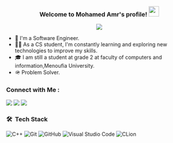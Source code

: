 


<h3 align="center">
  Welcome to Mohamed Amr's profile!
  <img src="https://media.giphy.com/media/hvRJCLFzcasrR4ia7z/giphy.gif" width="28">
</h3>

<!-- Typing SVG by DenverCoder1 - https://github.com/DenverCoder1/readme-typing-svg -->
<p align="center">
  <a href="https://github.com/DenverCoder1/readme-typing-svg"><img src="https://readme-typing-svg.herokuapp.com/?lines=Software%20Engineer;Always%20learning%20new%20things&font=Fira%20Code&center=true&width=440&height=45&color=f75c7e&vCenter=true&size=22"></a>
</p> 

- 🏢 I'm a Software Engineer.
- 👨‍💻 As a CS student, I'm constantly learning and exploring new technologies to improve my skills.
- 🎓 I am still a student at grade 2 at faculty of computers and information,Menoufia University.
- 🪖 Problem Solver.

### Connect with Me :

<a href="https://www.linkedin.com/in/mohamed-amr-068403276/" target="_blank"><img src="https://img.shields.io/badge/-Mohamed%20Amr-0077B5?style=for-the-badge&logo=Linkedin&logoColor=white"/></a>
<a href="https://web.facebook.com/profile.php?id=100048584476158" target="_blank"><img src="https://img.shields.io/badge/-Mohamed%20Amr-0077B5?style=for-the-badge&logo=facebook&logoColor=white"/></a>
<a href="https://github.com/Mohamed-Amr-1510" target="_blank"><img src="https://img.shields.io/badge/-Mohamed%20Amr-0077B5?style=for-the-badge&logo=github&logoColor=black"/></a>


### 🛠 &nbsp;Tech Stack
![C++](https://img.shields.io/badge/C++-00599C?style=for-the-badge&logo=c%2B%2B&logoColor=white)
![Git](https://img.shields.io/badge/Git-F05032?style=for-the-badge&logo=git&logoColor=white)
![GitHub](https://img.shields.io/badge/GitHub-181717?style=for-the-badge&logo=github&logoColor=white)
![Visual Studio Code](https://img.shields.io/badge/Visual%20Studio%20Code-007ACC?style=for-the-badge&logo=visualstudiocode&logoColor=white)
![CLion](https://img.shields.io/badge/CLion-000000?style=for-the-badge&logo=clion&logoColor=white)






